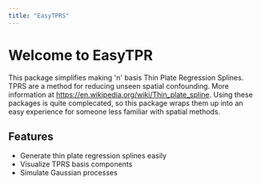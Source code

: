```yaml
---
title: "EasyTPRS"
---
```


# Welcome to EasyTPR

This package simplifies making 'n' basis Thin Plate Regression Splines. TPRS are a method for reducing unseen spatial confounding. More information at https://en.wikipedia.org/wiki/Thin_plate_spline. Using these packages is quite complecated, so this package wraps them up into an easy experience for someone less familiar with spatial methods. 

## Features

- Generate thin plate regression splines easily
- Visualize TPRS basis components
- Simulate Gaussian processes

